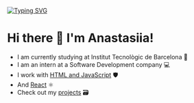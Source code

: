 [![Typing SVG](https://readme-typing-svg.demolab.com?font=Fira+Code&pause=1000&color=1831F7&width=435&lines=Feel+free+to+explore+my+profile)](https://git.io/typing-svg)
# Hi there 👋 I'm Anastasiia!
- I am currently studying at Institut Tecnològic de Barcelona 🏫
- I am an intern at a Software Development company 💻
- I work with [HTML and JavaScript](https://github.com/AnastasiiaLevkina/Calculadora-2.0) 🛡️
- And [React]([https://github.com/AnastasiiaLevkina/MinesweeperReactProject](https://github.com/tonirecio/minesweeper-2024/tree/AnastasiiaLevkina)) ⚛️
- Check out my [projects](https://github.com/AnastasiiaLevkina?tab=repositories) 🗃️
